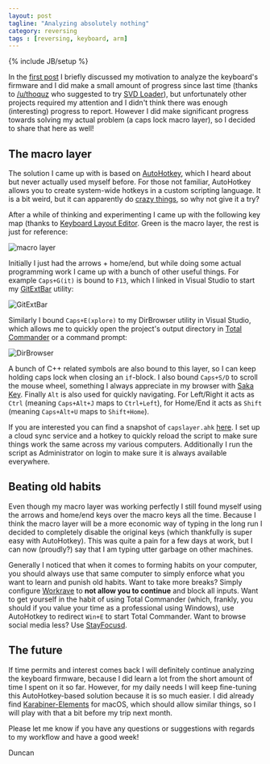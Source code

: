 ```yaml
---
layout: post
tagline: "Analyzing absolutely nothing"
category: reversing
tags : [reversing, keyboard, arm]
---
```

{% include JB/setup %}

In the [first post](/reversing/2019/09/28/Analyzing-keyboard-firmware-part-1) I briefly discussed my motivation to analyze the keyboard's firmware and I did make a small amount of progress since last time (thanks to [/u/thoquz](https://www.reddit.com/user/thoquz/) who suggested to try [SVD Loader](https://leveldown.de/blog/svd-loader/)), but unfortunately other projects required my attention and I didn't think there was enough (interesting) progress to report. However I did make significant progress towards solving my actual problem (a caps lock macro layer), so I decided to share that here as well!

## The macro layer

The solution I came up with is based on [AutoHotkey](https://www.autohotkey.com/), which I heard about but never actually used myself before. For those not familiar, AutoHotkey allows you to create system-wide hotkeys in a custom scripting language. It is a bit weird, but it can apparently do [crazy things](https://www.autohotkey.com/docs/scripts/), so why not give it a try?

After a while of thinking and experimenting I came up with the following key map (thanks to [Keyboard Layout Editor](http://www.keyboard-layout-editor.com/). Green is the macro layer, the rest is just for reference:

![macro layer](https://i.imgur.com/udcwq2u.png)

Initially I just had the arrows + home/end, but while doing some actual programming work I came up with a bunch of other useful things. For example `Caps+G(it)` is bound to `F13`, which I linked in Visual Studio to start my [GitExtBar](https://github.com/mrexodia/FunUtils#gitextbar) utility:

![GitExtBar](https://i.imgur.com/pmFrNBu.png)

Similarly I bound `Caps+E(xplore)` to my DirBrowser utility in Visual Studio, which allows me to quickly open the project's output directory in [Total Commander](https://www.ghisler.com/) or a command prompt:

![DirBrowser](https://i.imgur.com/iN1KrQM.png)

A bunch of C++ related symbols are also bound to this layer, so I can keep holding caps lock when closing an `if`-block. I also bound `Caps+S/D` to scroll the mouse wheel, something I always appreciate in my browser with [Saka Key](https://key.saka.io/docs/about/introduction). Finally `Alt` is also used for quickly navigating. For Left/Right it acts as `Ctrl` (meaning `Caps+Alt+J` maps to `Ctrl+Left`), for Home/End it acts as `Shift` (meaning `Caps+Alt+U` maps to `Shift+Home`).

If you are interested you can find a snapshot of `capslayer.ahk` [here](https://gist.github.com/mrexodia/efe08d2ea563f82750db328b7a77b76c). I set up a cloud sync service and a hotkey to quickly reload the script to make sure things work the same across my various computers. Additionally I run the script as Administrator on login to make sure it is always available everywhere.

## Beating old habits

Even though my macro layer was working perfectly I still found myself using the arrows and home/end keys over the macro keys all the time. Because I think the macro layer will be a more economic way of typing in the long run I decided to completely disable the original keys (which thankfully is super easy with AutoHotkey). This was quite a pain for a few days at work, but I can now (proudly?) say that I am typing utter garbage on other machines.

Generally I noticed that when it comes to forming habits on your computer, you should always use that same computer to simply enforce what you want to learn and punish old habits. Want to take more breaks? Simply configure [Workrave](http://www.workrave.org/) to **not allow you to continue** and block all inputs. Want to get yourself in the habit of using Total Commander (which, frankly, you should if you value your time as a professional using Windows), use AutoHotkey to redirect `Win+E` to start Total Commander. Want to browse social media less? Use [StayFocusd](http://www.stayfocusd.com/).

## The future

If time permits and interest comes back I will definitely continue analyzing the keyboard firmware, because I did learn a lot from the short amount of time I spent on it so far. However, for my daily needs I will keep fine-tuning this AutoHotkey-based solution because it is so much easier. I did already find [Karabiner-Elements](https://pqrs.org/osx/karabiner/) for macOS, which should allow similar things, so I will play with that a bit before my trip next month.

Please let me know if you have any questions or suggestions with regards to my workflow and have a good week!

Duncan